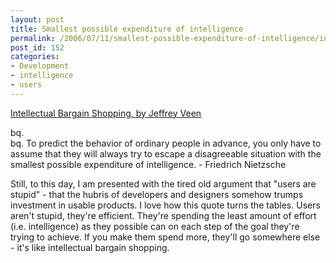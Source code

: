 ```yaml
---
layout: post
title: Smallest possible expenditure of intelligence
permalink: /2006/07/11/smallest-possible-expenditure-of-intelligence/index.html
post_id: 152
categories: 
- Development
- intelligence
- users
---
```


 <a href="http://www.veen.com/jeff/archives/000901.html">Intellectual Bargain Shopping, by Jeffrey Veen</a>




bq.     
bq. To predict the behavior of ordinary people in advance, you only have to assume that they will always try to escape a disagreeable situation with the smallest possible expenditure of intelligence.     - Friedrich Nietzsche  

Still, to this day, I am presented with the tired old argument that "users are stupid" - that the hubris of developers and designers somehow trumps investment in usable products.  I love how this quote turns the tables. Users aren't stupid, they're efficient. They're spending the least amount of effort (i.e. intelligence) as they possible can on each step of the goal they're trying to achieve. If you make them spend more, they'll go somewhere else - it's like intellectual bargain shopping.
